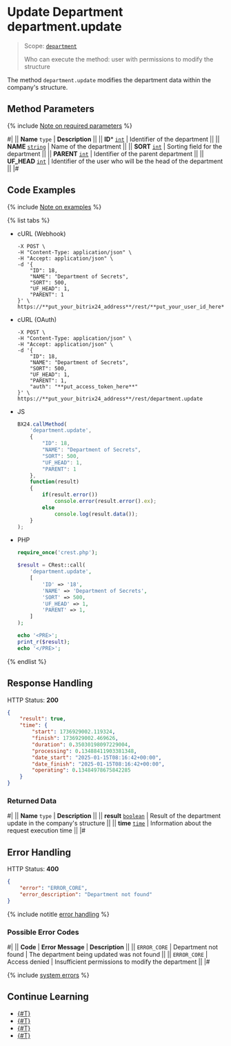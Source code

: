 # Update Department department.update

> Scope: [`department`](../scopes/permissions.md)
>
> Who can execute the method: user with permissions to modify the structure

The method `department.update` modifies the department data within the company's structure.

## Method Parameters

{% include [Note on required parameters](../../_includes/required.md) %}

#|
|| **Name**
`type` | **Description** ||
|| **ID***
[`int`](../data-types.md) | Identifier of the department ||
|| **NAME**
[`string`](../data-types.md) | Name of the department ||
|| **SORT**
[`int`](../data-types.md) | Sorting field for the department ||
|| **PARENT**
[`int`](../data-types.md) | Identifier of the parent department ||
|| **UF_HEAD**
[`int`](../data-types.md) | Identifier of the user who will be the head of the department ||
|#

## Code Examples

{% include [Note on examples](../../_includes/examples.md) %}

{% list tabs %}

- cURL (Webhook)

    ```curl
    -X POST \
    -H "Content-Type: application/json" \
    -H "Accept: application/json" \
    -d '{
        "ID": 18,
        "NAME": "Department of Secrets",
        "SORT": 500,
        "UF_HEAD": 1,
        "PARENT": 1
    }' \
    https://**put_your_bitrix24_address**/rest/**put_your_user_id_here**/**put_your_webhook_here**/department.update
    ```

- cURL (OAuth)

    ```curl
    -X POST \
    -H "Content-Type: application/json" \
    -H "Accept: application/json" \
    -d '{
        "ID": 18,
        "NAME": "Department of Secrets",
        "SORT": 500,
        "UF_HEAD": 1,
        "PARENT": 1,
        "auth": "**put_access_token_here**"
    }' \
    https://**put_your_bitrix24_address**/rest/department.update
    ```

- JS

    ```js
    BX24.callMethod(
        'department.update',
        {
            "ID": 18,
            "NAME": "Department of Secrets",
            "SORT": 500,
            "UF_HEAD": 1,
            "PARENT": 1
        },
        function(result)
        {
            if(result.error())
                console.error(result.error().ex);
            else
                console.log(result.data());
        }
    );
    ```

- PHP

    ```php
    require_once('crest.php');

    $result = CRest::call(
        'department.update',
        [
            'ID' => '18',
            'NAME' => 'Department of Secrets',
            'SORT' => 500,
            'UF_HEAD' => 1,
            'PARENT' => 1,
        ]
    );

    echo '<PRE>';
    print_r($result);
    echo '</PRE>';
    ```

{% endlist %}

## Response Handling

HTTP Status: **200**

```json
{
    "result": true,
    "time": {
        "start": 1736929002.119324,
        "finish": 1736929002.469626,
        "duration": 0.35030198097229004,
        "processing": 0.13488411903381348,
        "date_start": "2025-01-15T08:16:42+00:00",
        "date_finish": "2025-01-15T08:16:42+00:00",
        "operating": 0.13484978675842285
    }
}
```

### Returned Data

#|
|| **Name**
`type` | **Description** ||
|| **result**
[`boolean`](../data-types.md) | Result of the department update in the company's structure ||
|| **time**
[`time`](../data-types.md) | Information about the request execution time ||
|#

## Error Handling

HTTP Status: **400**

```json
{
    "error": "ERROR_CORE",
    "error_description": "Department not found"
}
```

{% include notitle [error handling](../../_includes/error-info.md) %}

### Possible Error Codes

#|
|| **Code** | **Error Message** | **Description** ||
|| `ERROR_CORE` | Department not found | The department being updated was not found ||
|| `ERROR_CORE` | Access denied | Insufficient permissions to modify the department ||
|#

{% include [system errors](../../_includes/system-errors.md) %}

## Continue Learning 

- [{#T}](./department-add.md)
- [{#T}](./department-get.md)
- [{#T}](./department-delete.md)
- [{#T}](./department-fields.md)